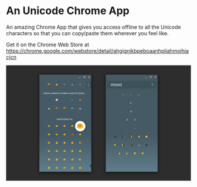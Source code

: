 # An Unicode Chrome App

An amazing Chrome App that gives you access offline to all the Unicode characters so
that you can copy/paste them wherever you feel like.

Get it on the Chrome Web Store at https://chrome.google.com/webstore/detail/ahgignikbpeboaanhpliahmojhiacjcn

<img src="https://raw.githubusercontent.com/beaufortfrancois/unicode-chrome-app/master/screenshot.png">
